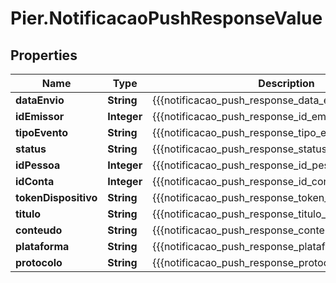 # Pier.NotificacaoPushResponseValue

## Properties
Name | Type | Description | Notes
------------ | ------------- | ------------- | -------------
**dataEnvio** | **String** | {{{notificacao_push_response_data_envio_value}}} | [optional] 
**idEmissor** | **Integer** | {{{notificacao_push_response_id_emissor_value}}} | [optional] 
**tipoEvento** | **String** | {{{notificacao_push_response_tipo_evento_value}}} | [optional] 
**status** | **String** | {{{notificacao_push_response_status_value}}} | [optional] 
**idPessoa** | **Integer** | {{{notificacao_push_response_id_pessoa_value}}} | 
**idConta** | **Integer** | {{{notificacao_push_response_id_conta_value}}} | 
**tokenDispositivo** | **String** | {{{notificacao_push_response_token_dispositivo_value}}} | 
**titulo** | **String** | {{{notificacao_push_response_titulo_value}}} | 
**conteudo** | **String** | {{{notificacao_push_response_conteudo_value}}} | 
**plataforma** | **String** | {{{notificacao_push_response_plataforma_value}}} | [optional] 
**protocolo** | **String** | {{{notificacao_push_response_protocolo_value}}} | [optional] 


